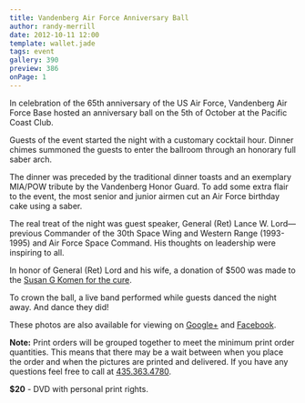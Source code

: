 ```yaml
---
title: Vandenberg Air Force Anniversary Ball
author: randy-merrill
date: 2012-10-11 12:00
template: wallet.jade
tags: event
gallery: 390
preview: 386
onPage: 1
---
```


In celebration of the 65th anniversary of the US Air Force, Vandenberg Air Force Base hosted an anniversary ball on the 5th of October at the Pacific Coast Club.

<span class="more"></span>

Guests of the event started the night with a customary cocktail hour. Dinner chimes summoned the guests to enter the ballroom through an honorary full saber arch.

The dinner was preceded by the traditional dinner toasts and an exemplary MIA/POW tribute by the Vandenberg Honor Guard. To add some extra flair to the event, the most senior and junior airmen cut an Air Force birthday cake using a saber.

The real treat of the night was guest speaker, General (Ret) Lance W. Lord—previous Commander of the 30th Space Wing and Western Range (1993-1995) and Air Force Space Command. His thoughts on leadership were inspiring to all.

In honor of General (Ret) Lord and his wife, a donation of $500 was made to the [Susan G Komen for the cure][komen].

To crown the ball, a live band performed while guests danced the night away. And dance they did!

These photos are also available for viewing on [Google+][plus] and [Facebook][fb].

**Note:** Print orders will be grouped together to meet the minimum print order quantities. This means that there may be a wait between when you place the order and when the pictures are printed and delivered. If you have any questions feel free to call at [435.363.4780][tel].

<div class="product units-row">
	<div class="unit-40">
		<p><strong>$20</strong> - DVD with personal print rights.</p>
	</div>
	<div class="unit-60">
		<input class="product-title" type="hidden" value="CD" />
		<input class="product-price" type="hidden" value="20" />
		<div class="googlecart-add-button" tabindex="0" role="button" title="Add to cart"></div>
	</div>
</div>

[komen]: http://komen.org
[plus]: https://plus.google.com/photos/114870301499667220446/albums/5798150752975688945
[fb]: https://www.facebook.com/media/set/?set=a.464001573646754.99540.392571280789784&type=1&l=85dc6c616a
[tel]: tel:+14353634780
